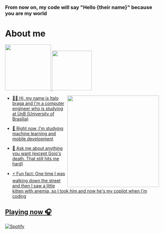 ### From now on, my code will say "Hello {their name}" because you are my world

<h1> About me </h1>
<div>
  <a href= "https://github.com/Italohek">
  <img height="150" src="https://github-readme-stats.vercel.app/api?username=Italohek&show_icons=true&theme=dracula&include_all_comits=true&count_private=true"/>
  <img height="130" src="https://github-readme-stats.vercel.app/api/top-langs/?username=Italohek&layout=compact&langs_count=16&theme=dracula"/>
</div>
    
<div>
<img align="right" src= "https://github.com/Italohek/Italohek/assets/132797328/1116a4bf-cadf-4a72-bfcc-46385a99d115" width="300" />
</div>

- 👨‍💻 Hi, my name is Italo braga and I'm a computer engineer who is studying at UnB (University of Brasília)
  
- 👯 Right now, I'm studying machine learning and mobile development

- 💬 Ask me about anything you want (except Gojo's death. That still hits me hard)

- ⚡ Fun fact: One time I was walking down the street and then I saw a little kitten with anemia, so I took him and now he's my copilot when I'm coding


<h2> Playing now 🎧 </h2>

[![Spotify](https://novatorem-git-main-italo-bragas-projects.vercel.app/api/spotify)](https://open.spotify.com/italohek)
